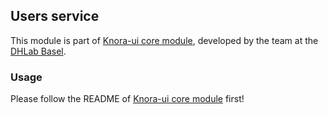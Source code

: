 ## Users service

This module is part of [Knora-ui core module](https://www.npmjs.com/package/%40knora%2Fcore), developed by the team at the [DHLab Basel](http://dhlab.unibas.ch).

### Usage
Please follow the README of [Knora-ui core module](https://www.npmjs.com/package/%40knora%2Fcore) first!
